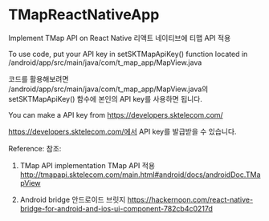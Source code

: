 # TMapReactNativeApp
Implement TMap API on React Native
리액트 네이티브에 티맵 API 적용

To use code, put your API key in setSKTMapApiKey() function located in /android/app/src/main/java/com/t_map_app/MapView.java

코드를 활용해보려면 /android/app/src/main/java/com/t_map_app/MapView.java의 setSKTMapApiKey() 함수에 본인의 API key를 사용하면 됩니다.

You can make a API key from https://developers.sktelecom.com/

https://developers.sktelecom.com/에서 API key를 발급받을 수 있습니다.

Reference:
참조:
1. TMap API implementation
   TMap API 적용
   http://tmapapi.sktelecom.com/main.html#android/docs/androidDoc.TMapView

2. Android bridge
   안드로이드 브릿지
   https://hackernoon.com/react-native-bridge-for-android-and-ios-ui-component-782cb4c0217d

